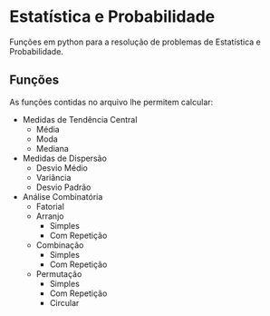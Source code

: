 # Estatística e Probabilidade
Funções em python para a resolução de problemas de Estatística e Probabilidade.

## Funções
As funções contidas no arquivo lhe permitem calcular:

- Medidas de Tendência Central
  - Média
  - Moda
  - Mediana
- Medidas de Dispersão
  - Desvio Médio
  - Variância
  - Desvio Padrão
- Análise Combinatória
  - Fatorial
  - Arranjo
    - Simples
    - Com Repetição
  - Combinação
    - Simples
    - Com Repetição
  - Permutação
    - Simples
    - Com Repetição
    - Circular
